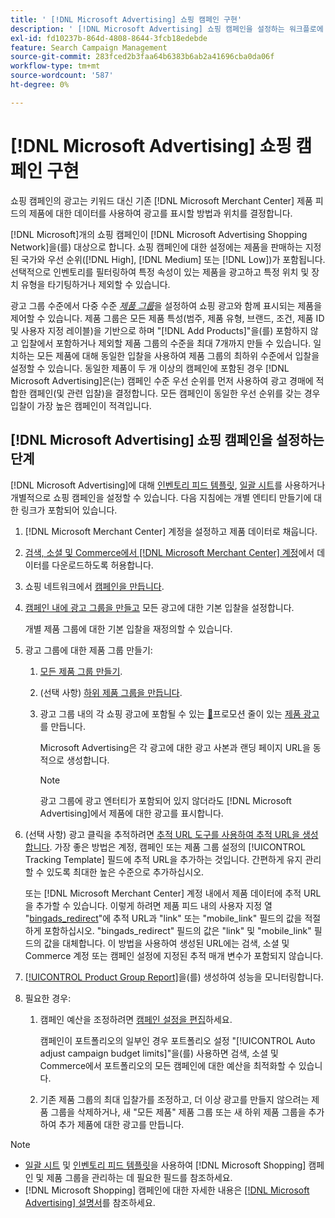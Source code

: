 ```yaml
---
title: ' [!DNL Microsoft Advertising] 쇼핑 캠페인 구현'
description: ' [!DNL Microsoft Advertising] 쇼핑 캠페인을 설정하는 워크플로에 대해 알아봅니다.'
exl-id: fd10237b-864d-4808-8644-3fcb18edebde
feature: Search Campaign Management
source-git-commit: 283fced2b3faa64b6383b6ab2a41696cba0da06f
workflow-type: tm+mt
source-wordcount: '587'
ht-degree: 0%

---
```


# [!DNL Microsoft Advertising] 쇼핑 캠페인 구현

쇼핑 캠페인의 광고는 키워드 대신 기존 [!DNL Microsoft Merchant Center] 제품 피드의 제품에 대한 데이터를 사용하여 광고를 표시할 방법과 위치를 결정합니다.

[!DNL Microsoft]개의 쇼핑 캠페인이 [!DNL Microsoft Advertising Shopping Network]을(를) 대상으로 합니다. 쇼핑 캠페인에 대한 설정에는 제품을 판매하는 지정된 국가와 우선 순위([!DNL High], [!DNL Medium] 또는 [!DNL Low])가 포함됩니다. 선택적으로 인벤토리를 필터링하여 특정 속성이 있는 제품을 광고하고 특정 위치 및 장치 유형을 타기팅하거나 제외할 수 있습니다.

광고 그룹 수준에서 다중 수준 *[제품 그룹](/help/search-social-commerce/campaign-management/campaigns/product-group-about.md)*&#x200B;을 설정하여 쇼핑 광고와 함께 표시되는 제품을 제어할 수 있습니다. 제품 그룹은 모든 제품 특성(범주, 제품 유형, 브랜드, 조건, 제품 ID 및 사용자 지정 레이블)을 기반으로 하며 &quot;[!DNL Add Products]&quot;을(를) 포함하지 않고 입찰에서 포함하거나 제외할 제품 그룹의 수준을 최대 7개까지 만들 수 있습니다. 일치하는 모든 제품에 대해 동일한 입찰을 사용하여 제품 그룹의 최하위 수준에서 입찰을 설정할 수 있습니다. 동일한 제품이 두 개 이상의 캠페인에 포함된 경우 [!DNL Microsoft Advertising]은(는) 캠페인 수준 우선 순위를 먼저 사용하여 광고 경매에 적합한 캠페인(및 관련 입찰)을 결정합니다. 모든 캠페인이 동일한 우선 순위를 갖는 경우 입찰이 가장 높은 캠페인이 적격입니다.

## [!DNL Microsoft Advertising] 쇼핑 캠페인을 설정하는 단계

[!DNL Microsoft Advertising]에 대해 [인벤토리 피드 템플릿](/help/search-social-commerce/campaign-management/inventory-feeds/inventory-feeds-about.md), [일괄 시트](/help/search-social-commerce/campaign-management/bulksheets/bulksheet-about.md)를 사용하거나 개별적으로 쇼핑 캠페인을 설정할 수 있습니다. 다음 지침에는 개별 엔티티 만들기에 대한 링크가 포함되어 있습니다.

1. [!DNL Microsoft Merchant Center] 계정을 설정하고 제품 데이터로 채웁니다.

1. [검색, 소셜 및 Commerce에서  [!DNL Microsoft Merchant Center] 계정](/help/search-social-commerce/campaign-management/accounts/merchant-account-manage.md)에서 데이터를 다운로드하도록 허용합니다.

1. 쇼핑 네트워크에서 [캠페인을 만듭니다](/help/search-social-commerce/campaign-management/campaigns/campaign-manage.md).

1. [캠페인 내에 광고 그룹을 만들고](/help/search-social-commerce/campaign-management/campaigns/ad-group-manage.md) 모든 광고에 대한 기본 입찰을 설정합니다.

   개별 제품 그룹에 대한 기본 입찰을 재정의할 수 있습니다.

1. 광고 그룹에 대한 제품 그룹 만들기:

   1. [모든 제품 그룹 만들기](/help/search-social-commerce/campaign-management/campaigns/product-group-manage.md).

   1. (선택 사항) [하위 제품 그룹을 만듭니다](/help/search-social-commerce/campaign-management/campaigns/product-group-manage.md).

   1. 광고 그룹 내의 각 쇼핑 광고에 포함될 수 있는 [&#128279;](/help/search-social-commerce/campaign-management/campaigns/product-group-settings-microsoft.md)프로모션 줄이 있는 [제품 광고](/help/search-social-commerce/campaign-management/campaigns/ad-manage.md)를 만듭니다.

      Microsoft Advertising은 각 광고에 대한 광고 사본과 랜딩 페이지 URL을 동적으로 생성합니다.

      >[!NOTE]
      >
      >광고 그룹에 광고 엔터티가 포함되어 있지 않더라도 [!DNL Microsoft Advertising]에서 제품에 대한 광고를 표시합니다.

1. (선택 사항) 광고 클릭을 추적하려면 [추적 URL 도구를 사용하여 추적 URL을 생성합니다](/help/search-social-commerce/tools/click-tracking-url-generate.md). 가장 좋은 방법은 계정, 캠페인 또는 제품 그룹 설정의 [!UICONTROL Tracking Template] 필드에 추적 URL을 추가하는 것입니다. 간편하게 유지 관리할 수 있도록 최대한 높은 수준으로 추가하십시오.

   또는 [!DNL Microsoft Merchant Center] 계정 내에서 제품 데이터에 추적 URL을 추가할 수 있습니다. 이렇게 하려면 제품 피드 내의 사용자 지정 열 &quot;[bingads_redirect](https://help.ads.microsoft.com/#apex/3/en/51084)&quot;에 추적 URL과 &quot;link&quot; 또는 &quot;mobile_link&quot; 필드의 값을 적절하게 포함하십시오. &quot;bingads_redirect&quot; 필드의 값은 &quot;link&quot; 및 &quot;mobile_link&quot; 필드의 값을 대체합니다. 이 방법을 사용하여 생성된 URL에는 검색, 소셜 및 Commerce 계정 또는 캠페인 설정에 지정된 추적 매개 변수가 포함되지 않습니다.

1. [[!UICONTROL Product Group Report]](/help/search-social-commerce/reports/management/basic-advanced/basic-advanced-report-generate.md)을(를) 생성하여 성능을 모니터링합니다.

1. 필요한 경우:

   1. 캠페인 예산을 조정하려면 [캠페인 설정을 편집](/help/search-social-commerce/campaign-management/campaigns/campaign-manage.md)하세요.

      캠페인이 포트폴리오의 일부인 경우 포트폴리오 설정 &quot;[!UICONTROL Auto adjust campaign budget limits]&quot;을(를) 사용하면 검색, 소셜 및 Commerce에서 포트폴리오의 모든 캠페인에 대한 예산을 최적화할 수 있습니다.

   1. 기존 제품 그룹의 최대 입찰가를 조정하고, 더 이상 광고를 만들지 않으려는 제품 그룹을 삭제하거나, 새 &quot;모든 제품&quot; 제품 그룹 또는 새 하위 제품 그룹을 추가하여 추가 제품에 대한 광고를 만듭니다.

>[!NOTE]
>
>* [일괄 시트](/help/search-social-commerce/campaign-management/bulksheets/bulksheet-data-formats/bulksheet-data-microsoft.md) 및 [인벤토리 피드 템플릿](/help/search-social-commerce/campaign-management/inventory-feeds/ad-templates/template-microsoft-shopping.md)을 사용하여 [!DNL Microsoft Shopping] 캠페인 및 제품 그룹을 관리하는 데 필요한 필드를 참조하세요.
>* [!DNL Microsoft Shopping] 캠페인에 대한 자세한 내용은 [[!DNL Microsoft Advertising] 설명서](https://help.ads.microsoft.com/#apex/3/en/50903)를 참조하세요.
